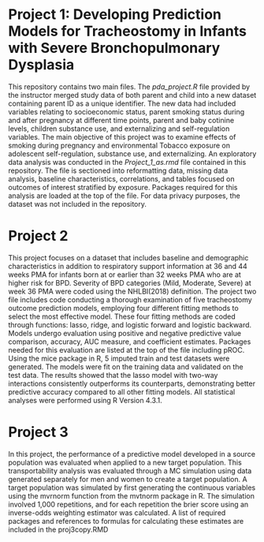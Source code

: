 # Project 1: Developing Prediction Models for Tracheostomy in Infants with Severe Bronchopulmonary Dysplasia

This repository contains two main files. The *pda_project.R* file provided by the instructor merged study data of both parent 
and child into a new dataset containing parent ID as a unique identifier. The new data had included variables relating to
socioeconomic status, parent smoking status during and after pregnancy at different
time points, parent and baby cotinine levels, children substance use, and externalizing and self-regulation
variables. 
The main objective of this project was to examine effects of smoking during pregnancy and environmental
Tobacco exposure on adolescent self-regulation, substance use, and externalizing. An exploratory data analysis
was conducted in the *Project_1_as.rmd* file contained in this repository. The file is sectioned into reformatting data, missing
data analysis, baseline characteristics, correlations, and tables focused on outcomes of interest stratified by exposure. Packages 
required for this analysis are loaded at the top of the file. For data privacy purposes, the dataset was not included in the repository.


# Project 2
This project focuses on a dataset that includes baseline and demographic characteristics in addition to respiratory support information at 36 and 44 weeks PMA for infants born at or earlier than 32 weeks PMA who are at higher risk for BPD. Severity of BPD categories (Mild, Moderate, Severe) at week 36 PMA were coded using the NHLBI(2018) definition. The project two file includes code conducting a thorough examination of five tracheostomy outcome prediction models, employing four different fitting methods to select the most effective model. These four fitting methods are coded through functions: lasso, ridge, and logistic forward and logistic backward. Models undergo evaluation using positive and negative predictive value comparison, accuracy, AUC measure, and coefficient estimates. Packages needed for this evaluation are listed at the top of the file including pROC. Using the mice package in R, 5 imputed train and test datasets were generated. The models were fit on the training data and validated on the test data. The results showed that the lasso model with two-way interactions consistently outperforms its counterparts, demonstrating better predictive accuracy compared to all other fitting models. All statistical analyses were performed using R Version 4.3.1. 

# Project 3
In this project, the performance of a predictive model developed in a source population was evaluated when applied to a new target population. This transportability analysis was evaluated through a MC simulation using data generated separately for men and women to create a target population. A target population was simulated by first generating
the continuous variables using the mvrnorm function from the
mvtnorm package in R. The simulation involved 1,000 repetitions, and for each repetition the brier score using an inverse-odds weighting estimator was calculated. A list of required packages and references to formulas for calculating these estimates are included in the proj3copy.RMD


